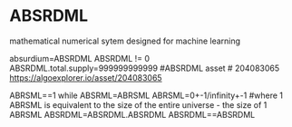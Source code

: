 # ABSRDML
mathematical numerical sytem designed for machine learning

absurdium=ABSRDML
ABSRDML != 0
ABSRDML.total.supply=999999999999
#ABSRDML asset # 204083065
https://algoexplorer.io/asset/204083065


ABRSML==1 while ABSRML=ABRSML
ABRSML=0+-1/infinity+-1
#where 1 ABRSML is equivalent to the size of the entire universe - the size of 1 ABRSML
ABSRDML=ABSRDML.ABSRDML
ABSRDML==ABSRDML

